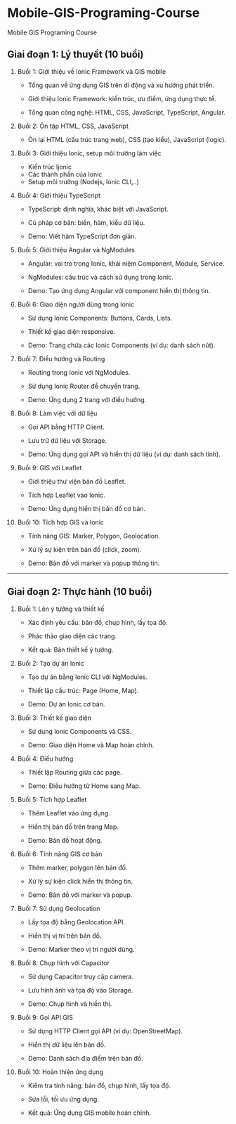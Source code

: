 # Mobile-GIS-Programing-Course
Mobile GIS Programing Course

## Giai đoạn 1: Lý thuyết (10 buổi)

1.  Buổi 1: Giới thiệu về Ionic Framework và GIS mobile

    -   Tổng quan về ứng dụng GIS trên di động và xu hướng phát triển.

    -   Giới thiệu Ionic Framework: kiến trúc, ưu điểm, ứng dụng thực tế.

    -   Tổng quan công nghệ: HTML, CSS, JavaScript, TypeScript, Angular.

2.  Buổi 2: Ôn tập HTML, CSS, JavaScript

    -   Ôn lại HTML (cấu trúc trang web), CSS (tạo kiểu), JavaScript (logic).

3.  Buổi 3: Giới thiệu Ionic, setup môi trường làm việc

    -   Kiến trúc Ijonic
    -   Các thành phần của Ionic
    -   Setup môi trường (Nodejs, Ionic CLI,..)

3.  Buổi 4: Giới thiệu TypeScript

    -   TypeScript: định nghĩa, khác biệt với JavaScript.

    -   Cú pháp cơ bản: biến, hàm, kiểu dữ liệu.

    -   Demo: Viết hàm TypeScript đơn giản.

5.  Buổi 5: Giới thiệu Angular và NgModules

    -   Angular: vai trò trong Ionic, khái niệm Component, Module, Service.

    -   NgModules: cấu trúc và cách sử dụng trong Ionic.

    -   Demo: Tạo ứng dụng Angular với component hiển thị thông tin.

6.  Buổi 6: Giao diện người dùng trong Ionic

    -   Sử dụng Ionic Components: Buttons, Cards, Lists.

    -   Thiết kế giao diện responsive.

    -   Demo: Trang chứa các Ionic Components (ví dụ: danh sách nút).

7.  Buổi 7: Điều hướng và Routing

    -   Routing trong Ionic với NgModules.

    -   Sử dụng Ionic Router để chuyển trang.

    -   Demo: Ứng dụng 2 trang với điều hướng.

8.  Buổi 8: Làm việc với dữ liệu

    -   Gọi API bằng HTTP Client.

    -   Lưu trữ dữ liệu với Storage.

    -   Demo: Ứng dụng gọi API và hiển thị dữ liệu (ví dụ: danh sách tỉnh).

9.  Buổi 9: GIS với Leaflet

    -   Giới thiệu thư viện bản đồ Leaflet.

    -   Tích hợp Leaflet vào Ionic.

    -   Demo: Ứng dụng hiển thị bản đồ cơ bản.

10. Buổi 10: Tích hợp GIS và Ionic

    -   Tính năng GIS: Marker, Polygon, Geolocation.

    -   Xử lý sự kiện trên bản đồ (click, zoom).

    -   Demo: Bản đồ với marker và popup thông tin.

* * * * *

## Giai đoạn 2: Thực hành (10 buổi)

1.  Buổi 1: Lên ý tưởng và thiết kế

    -   Xác định yêu cầu: bản đồ, chụp hình, lấy tọa độ.

    -   Phác thảo giao diện các trang.

    -   Kết quả: Bản thiết kế ý tưởng.

2.  Buổi 2: Tạo dự án Ionic

    -   Tạo dự án bằng Ionic CLI với NgModules.

    -   Thiết lập cấu trúc: Page (Home, Map).

    -   Demo: Dự án Ionic cơ bản.

3.  Buổi 3: Thiết kế giao diện

    -   Sử dụng Ionic Components và CSS.

    -   Demo: Giao diện Home và Map hoàn chỉnh.

4.  Buổi 4: Điều hướng

    -   Thiết lập Routing giữa các page.

    -   Demo: Điều hướng từ Home sang Map.

5.  Buổi 5: Tích hợp Leaflet

    -   Thêm Leaflet vào ứng dụng.

    -   Hiển thị bản đồ trên trang Map.

    -   Demo: Bản đồ hoạt động.

6.  Buổi 6: Tính năng GIS cơ bản

    -   Thêm marker, polygon lên bản đồ.

    -   Xử lý sự kiện click hiển thị thông tin.

    -   Demo: Bản đồ với marker và popup.

7.  Buổi 7: Sử dụng Geolocation

    -   Lấy tọa độ bằng Geolocation API.

    -   Hiển thị vị trí trên bản đồ.

    -   Demo: Marker theo vị trí người dùng.

8.  Buổi 8: Chụp hình với Capacitor

    -   Sử dụng Capacitor truy cập camera.

    -   Lưu hình ảnh và tọa độ vào Storage.

    -   Demo: Chụp hình và hiển thị.

9.  Buổi 9: Gọi API GIS

    -   Sử dụng HTTP Client gọi API (ví dụ: OpenStreetMap).

    -   Hiển thị dữ liệu lên bản đồ.

    -   Demo: Danh sách địa điểm trên bản đồ.

10. Buổi 10: Hoàn thiện ứng dụng

    -   Kiểm tra tính năng: bản đồ, chụp hình, lấy tọa độ.

    -   Sửa lỗi, tối ưu ứng dụng.

    -   Kết quả: Ứng dụng GIS mobile hoàn chỉnh.